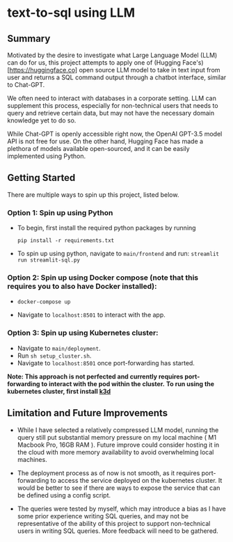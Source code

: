 # text-to-sql using LLM

## Summary

Motivated by the desire to investigate what Large Language Model (LLM) can do for us, this project attempts to apply one of (Hugging Face's)[https://huggingface.co] open source LLM model to take in text input from user and returns a SQL command output through a chatbot interface, similar to Chat-GPT. 

We often need to interact with databases in a corporate setting. LLM can supplement this process, especially for non-technical users that needs to query and retrieve certain data, but may not have the necessary domain knowledge yet to do so. 

While Chat-GPT is openly accessible right now, the OpenAI GPT-3.5 model API is not free for use. On the other hand, Hugging Face has made a plethora of models available open-sourced, and it can be easily implemented using Python.



## Getting Started


There are multiple ways to spin up this project, listed below.

### Option 1: Spin up using Python
- To begin, first install the required python packages by running

  ```pip install -r requirements.txt```
- To spin up using python, navigate to `main/frontend` and run:
  `streamlit run streamlit-sql.py`


### Option 2: Spin up using Docker compose (**note that this requires you to also have Docker installed)**:
-   `docker-compose up`

- Navigate to `localhost:8501` to interact with the app. 

### Option 3: Spin up using Kubernetes cluster:

  - Navigate to `main/deployment`. 
  - Run `sh setup_cluster.sh`.
  - Navigate to `localhost:8501` once port-forwarding has started. 

  **Note: This approach is not perfected and currently requires port-forwarding to interact with the pod within the cluster.**
  **To run using the kubernetes cluster, first install [k3d](https://k3d.io/v5.6.0/#what-is-k3d)**



## Limitation and Future Improvements

  - While I have selected a relatively compressed LLM model, running the query still put substantial memory pressure on my local machine ( M1 Macbook Pro, 16GB RAM ). Future improve could consider hosting it in the cloud with more memory availability to avoid overwhelming local machines.

  - The deployment process as of now is not smooth, as it requires port-forwarding to access the service deployed on the kubernetes cluster. It would be better to see if there are ways to expose the service that can be defined using a config script.

  - The queries were tested by myself, which may introduce a bias as I have some prior experience writing SQL queries, and may not be representative of the ability of this project to support non-technical users in writing SQL queries. More feedback will need to be gathered. 
